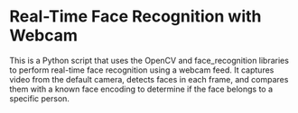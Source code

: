 # Real-Time Face Recognition with Webcam

This is a Python script that uses the OpenCV and face_recognition libraries to perform real-time face recognition using a webcam feed. It captures video from the default camera, detects faces in each frame, and compares them with a known face encoding to determine if the face belongs to a specific person.

